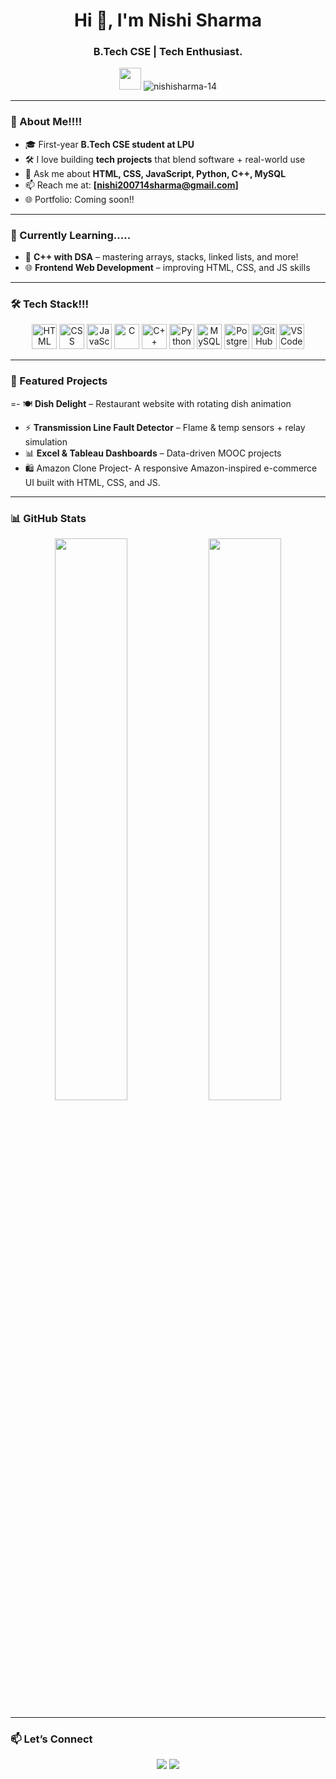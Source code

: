 
<h1 align="center">Hi 👋, I'm Nishi Sharma</h1>
<h3 align="center">B.Tech CSE | Tech Enthusiast. </h3>

<p align="center">
  <img src="https://media.giphy.com/media/hvRJCLFzcasrR4ia7z/giphy.gif" width="35px">
  <img src="https://komarev.com/ghpvc/?username=nishi-sharma22&label=Profile%20views&color=0e75b6&style=flat" alt="nishisharma-14" /> 
</p>

--- 

### 📌 About Me!!!!

- 🎓 First-year **B.Tech CSE student at LPU**
- 🛠️ I love building **tech projects** that blend software + real-world use
- 💬 Ask me about **HTML, CSS, JavaScript, Python, C++, MySQL**
- 📫 Reach me at: **[nishi200714sharma@gmail.com]**
- 🌐 Portfolio: Coming soon!!

---

### 🚧 Currently Learning.....

- 🧠 **C++ with DSA** – mastering arrays, stacks, linked lists, and more!
- 🌐 **Frontend Web Development** – improving HTML, CSS, and JS skills
---

### 🛠️ Tech Stack!!!

<p align="center">
  <!-- Frontend -->
  <img src="https://cdn.jsdelivr.net/gh/devicons/devicon/icons/html5/html5-original.svg" height="40" alt="HTML" title="HTML5"/>
  <img src="https://cdn.jsdelivr.net/gh/devicons/devicon/icons/css3/css3-original.svg" height="40" alt="CSS" title="CSS3"/>
  <img src="https://cdn.jsdelivr.net/gh/devicons/devicon/icons/javascript/javascript-original.svg" height="40" alt="JavaScript" title="JavaScript"/>

  <!-- Programming -->
  <img src="https://cdn.jsdelivr.net/gh/devicons/devicon/icons/c/c-original.svg" height="40" alt="C" title="C Language"/>
  <img src="https://cdn.jsdelivr.net/gh/devicons/devicon/icons/cplusplus/cplusplus-original.svg" height="40" alt="C++" title="C++"/>
  <img src="https://cdn.jsdelivr.net/gh/devicons/devicon/icons/python/python-original.svg" height="40" alt="Python" title="Python"/>

  <!-- Database... -->
  <img src="https://cdn.jsdelivr.net/gh/devicons/devicon/icons/mysql/mysql-original.svg" height="40" alt="MySQL" title="MySQL"/>
  <img src="https://cdn.jsdelivr.net/gh/devicons/devicon/icons/postgresql/postgresql-original.svg" height="40" alt="PostgreSQL" title="PostgreSQL"/>

  <!-- Tools -->
  <img src="https://cdn.jsdelivr.net/gh/devicons/devicon/icons/github/github-original.svg" height="40" alt="GitHub" title="GitHub"/>
  <img src="https://cdn.jsdelivr.net/gh/devicons/devicon/icons/vscode/vscode-original.svg" height="40" alt="VSCode" title="VS Code"/>
</p>

---

### 🌟 Featured Projects

=- 🍽️ **Dish Delight** – Restaurant website with rotating dish animation  
- ⚡ **Transmission Line Fault Detector** – Flame & temp sensors + relay simulation 
- 📊 **Excel & Tableau Dashboards** – Data-driven MOOC projects
- 🛍️ Amazon Clone Project- A responsive Amazon-inspired e-commerce UI built with HTML, CSS, and JS.

---

### 📊 GitHub Stats
<p align="center">
  <img src="https://github-readme-stats.vercel.app/api?username=nishisharma-14&show_icons=true&theme=dracula" width="48%" />
  <img src="https://github-readme-streak-stats.herokuapp.com/?user=nishisharma-14&theme=radical" width="48%" />
</p>


---

### 📫 Let’s Connect

<p align="center">
  <a href="nishi200714sharma.com"><img src="https://img.shields.io/badge/Gmail-D14836?style=for-the-badge&logo=gmail&logoColor=white"/></a>
  <a href="https://www.linkedin.com/in/nishi-sharma14"><img src="https://img.shields.io/badge/LinkedIn-blue?style=for-the-badge&logo=linkedin&logoColor=white"/></a>
</p>

